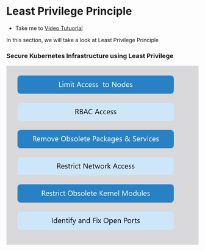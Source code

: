 # Least Privilege Principle
  - Take me to [Video Tutuorial](https://kodekloud.com/courses/1378608/lectures/31704429)

In this section, we will take a look at Least Privilege Principle

### Secure Kubernetes Infrastructure using Least Privilege

![leastPrivileges](../../images/leastPrivileges.png)
